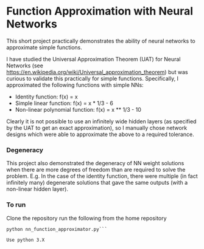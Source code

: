 # Function Approximation with Neural Networks
This short project practically demonstrates the ability of neural networks to approximate simple functions.

I have studied the Universal Approximation Theorem (UAT) for Neural Networks (see https://en.wikipedia.org/wiki/Universal_approximation_theorem) but was curious to validate this practically for simple functions. Specifically, I approximated the following functions with simple NNs:
* Identity function: f(x) = x
* Simple linear function: f(x) = x * 1/3 - 6
* Non-linear polynomial function: f(x) = x ** 1/3 - 10 

Clearly it is not possible to use an infinitely wide hidden layers (as specified by the UAT to get an exact approximation), so I manually chose network designs which were able to approximate the above to a required tolerance.

### Degeneracy
This project also demonstrated the degeneracy of NN weight solutions when there are more degrees of freedom than are required to solve the problem. E.g. In the case of the identity function, there were multiple (in fact infinitely many) degenerate solutions that gave the same outputs (with a non-linear hidden layer).

### To run
Clone the repository
run the following from the home repository
```pip install -r requirements.txt
python nn_function_approximator.py```

Use python 3.X
